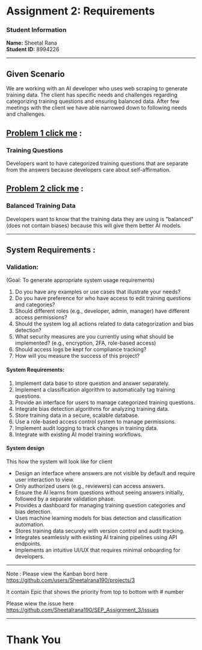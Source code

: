 # Assignment 2: Requirements

### Student Information
**Name:** Sheetal Rana  
**Student ID:** 8994226  

---

## Given Scenario
We are working with an AI developer who uses web scraping to generate training data. The client has specific needs and challenges regarding categorizing training questions and ensuring balanced data. 
After few meetings with the client we have able narrowed down to following needs and challenges.
## [Problem 1 click me](./Problem_1.md)  : 
### Training Questions
Developers want to have categorized training questions that are separate from the answers because developers care about self-affirmation.
## [Problem 2 click me](./Problem_1.md) :
### Balanced Training Data
Developers want to know that the training data they are using is "balanced" (does not contain biases) because this will give them better AI models.

---

## System Requirements :

### Validation:
(Goal: To generate appropriate system usage requirements)
1.	Do you have any examples or use cases that illustrate your needs?
2.	Do you have preference for who have access to edit training questions and categories?
3.	Should different roles (e.g., developer, admin, manager) have different access  permissions?
4.	Should the system log all actions related to data categorization and bias detection?
5.	What security measures are you currently using what should be implemented? (e.g., encryption, 2FA, role-based access)
6.	Should access logs be kept for compliance tracking?
7.	How will you measure the success of this project?

#### System Requirements:

1.	Implement data base to store question and answer separately.
2.	Implement a classification algorithm to automatically tag training questions.
3.	Provide an interface for users to manage categorized training questions.
4.	Integrate bias detection algorithms for analyzing training data.
5.	Store training data in a secure, scalable database.
6.	Use a role-based access control system to manage permissions.
7.	Implement audit logging to track changes in training data.
8.	Integrate with existing AI model training workflows.

#### System design


This how the system will look like for client 

-	Design an interface where answers are not visible by default and require user interaction to view.
-	Only authorized users (e.g., reviewers) can access answers.
-	Ensure the AI learns from questions without seeing answers initially, followed by a separate validation phase.
-	Provides a dashboard for managing training question categories and bias detection.
-	Uses machine learning models for bias detection and classification automation.
-	Stores training data securely with version control and audit tracking.
-	Integrates seamlessly with existing AI training pipelines using API endpoints.
-	Implements an intuitive UI/UX that requires minimal onboarding for developers.

---

Note : Please view the Kanban bord here https://github.com/users/Sheetalrana190/projects/3

It contain Epic that shows the priority from top to bottom with # number

Please wiew the issue here https://github.com/Sheetalrana190/SEP_Assignment_3/issues


---
# Thank You

